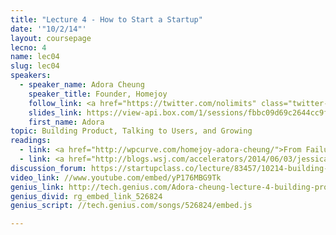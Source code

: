 ```yaml
---
title: "Lecture 4 - How to Start a Startup"
date: '"10/2/14"'
layout: coursepage
lecno: 4
name: lec04
slug: lec04
speakers:
  - speaker_name: Adora Cheung
    speaker_title: Founder, Homejoy
    follow_link: <a href="https://twitter.com/nolimits" class="twitter-follow-button" data-show-count="false" data-show-screen-name="true">Follow @nolimits</a>
    slides_link: https://view-api.box.com/1/sessions/fbbc09d69c2644cc9f11c7df1a94f1c0/view
    first_name: Adora
topic: Building Product, Talking to Users, and Growing
readings:
  - link: <a href="http://wpcurve.com/homejoy-adora-cheung/">From Failure to $37M in Funding with Adora Chueng</a>
  - link: <a href="http://blogs.wsj.com/accelerators/2014/06/03/jessica-livingston-why-startups-need-to-focus-on-sales-not-marketing/">Why Startups Need to Focus on Sales, Not Marketing</a> by Jessica Livingston
discussion_forum: https://startupclass.co/lecture/83457/10214-building-product-talking-to-users-and-growingbrbadora-cheungb-ifounder-homejoyi----
video_link: //www.youtube.com/embed/yP176MBG9Tk
genius_link: http://tech.genius.com/Adora-cheung-lecture-4-building-product-talking-to-users-and-growing-annotated
genius_divid: rg_embed_link_526824
genius_script: //tech.genius.com/songs/526824/embed.js

---
```


